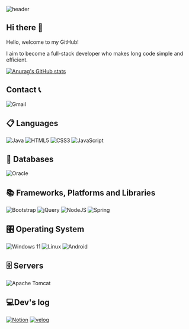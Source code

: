 ![header](https://capsule-render.vercel.app/api?type=waving&color=auto&height=300&section=header&text=♥️수경♥️&fontSize=90)

## Hi there 👋

Hello, welcome to my GitHub!

I aim to become a full-stack developer who makes long code simple and efficient.

[![Anurag's GitHub stats](https://github-readme-stats.vercel.app/api?username=Kim-suk)](https://github.com/anuraghazra/github-readme-stats)

## Contact 📞
![Gmail](https://img.shields.io/badge/Gmail-D14836?style=for-the-badge&logo=gmail&logoColor=white)

## 📋 Languages
![Java](https://img.shields.io/badge/java-%23ED8B00.svg?style=for-the-badge&logo=openjdk&logoColor=white)
![HTML5](https://img.shields.io/badge/html5-%23E34F26.svg?style=for-the-badge&logo=html5&logoColor=white)
![CSS3](https://img.shields.io/badge/css3-%231572B6.svg?style=for-the-badge&logo=css3&logoColor=white)
![JavaScript](https://img.shields.io/badge/javascript-%23323330.svg?style=for-the-badge&logo=javascript&logoColor=%23F7DF1E)

## 💾 Databases
![Oracle](https://img.shields.io/badge/Oracle-F80000?style=for-the-badge&logo=oracle&logoColor=white)

## 📚 Frameworks, Platforms and Libraries
![Bootstrap](https://img.shields.io/badge/bootstrap-%238511FA.svg?style=for-the-badge&logo=bootstrap&logoColor=white)
![jQuery](https://img.shields.io/badge/jquery-%230769AD.svg?style=for-the-badge&logo=jquery&logoColor=white)
![NodeJS](https://img.shields.io/badge/node.js-6DA55F?style=for-the-badge&logo=node.js&logoColor=white)
![Spring](https://img.shields.io/badge/spring-%236DB33F.svg?style=for-the-badge&logo=spring&logoColor=white)

## 🎛️ Operating System
![Windows 11](https://img.shields.io/badge/Windows%2011-%230079d5.svg?style=for-the-badge&logo=Windows%2011&logoColor=white)
![Linux](https://img.shields.io/badge/Linux-FCC624?style=for-the-badge&logo=linux&logoColor=black)
![Android](https://img.shields.io/badge/Android-3DDC84?style=for-the-badge&logo=android&logoColor=white)

## 🗄️ Servers
![Apache Tomcat](https://img.shields.io/badge/apache%20tomcat-%23F8DC75.svg?style=for-the-badge&logo=apache-tomcat&logoColor=black)

## 💻Dev's log
[![Notion](https://img.shields.io/badge/Notion-%23000000.svg?style=for-the-badge&logo=notion&logoColor=white)](https://www.notion.so/1b861a8c449d80bba74fceddfd5046e7?v=1c561a8c449d8083bc30000c49c0a7e3)
[![velog](https://img.shields.io/badge/velog-%23000000.svg?style=for-the-badge&logo=velog&logoColor=pink)](https://velog.io/@sukyung01/posts)

<!--
**Kim-suk/Kim-suk** is a ✨ _special_ ✨ repository because its `README.md` (this file) appears on your GitHub profile.

Here are some ideas to get you started:

- 🔭 I’m currently working on ...
- 🌱 I’m currently learning ...
- 👯 I’m looking to collaborate on ...
- 🤔 I’m looking for help with ...
- 💬 Ask me about ...
- 📫 How to reach me: ...
- 😄 Pronouns: ...
- ⚡ Fun fact: ...
-->

